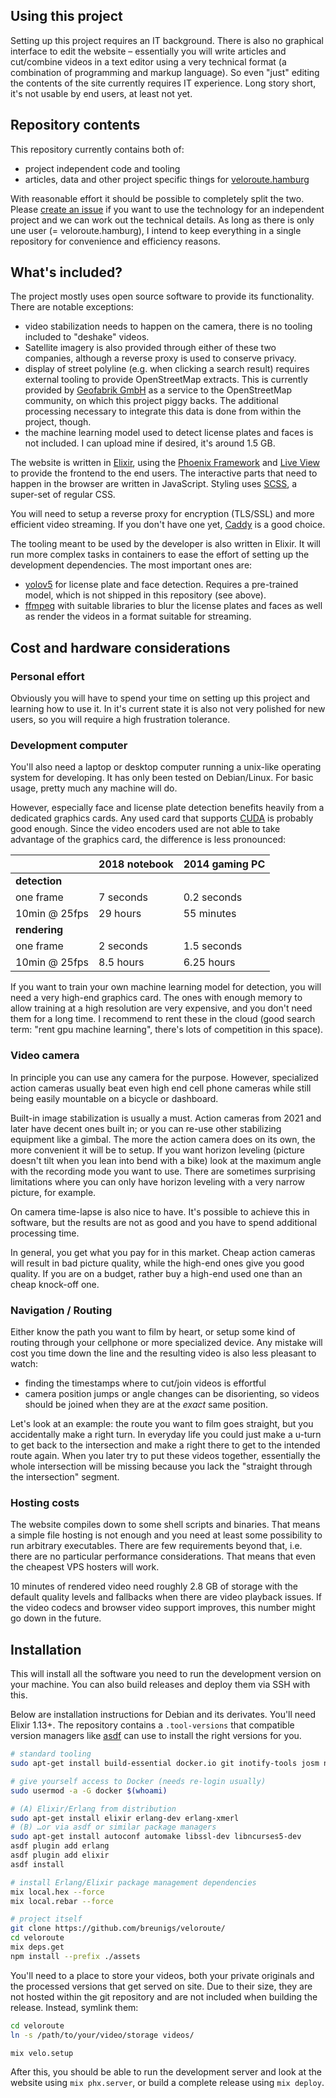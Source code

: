 ## Using this project

Setting up this project requires an IT background. There is also no graphical
interface to edit the website – essentially you will write articles and
cut/combine videos in a text editor using a very technical format (a combination
of programming and markup language). So even "just" editing the contents of the
site currently requires IT experience. Long story short, it's not usable by end
users, at least not yet.

## Repository contents

This repository currently contains both of:
- project independent code and tooling
- articles, data and other project specific things for
  [veloroute.hamburg](https://veloroute.hamburg)

With reasonable effort it should be possible to completely split the two. Please
[create an issue](https://github.com/breunigs/veloroute/issues) if you want to
use the technology for an independent project and we can work out the technical
details. As long as there is only une user (= veloroute.hamburg), I intend to
keep everything in a single repository for convenience and efficiency reasons.

## What's included?

The project mostly uses open source software to provide its functionality. There
are notable exceptions:
- video stabilization needs to happen on the camera, there is no tooling included
  to "deshake" videos.
- Satellite imagery is also provided through either of these two companies,
  although a reverse proxy is used to conserve privacy.
- display of street polyline (e.g. when clicking a search result) requires
  external tooling to provide OpenStreetMap extracts. This is currently provided
  by [Geofabrik GmbH](https://www.geofabrik.de/) as a service to the
  OpenStreetMap community, on which this project piggy backs. The additional
  processing necessary to integrate this data is done from within the project,
  though.
- the machine learning model used to detect license plates and faces is not
  included. I can upload mine if desired, it's around 1.5 GB.

The website is written in [Elixir](https://elixir-lang.org/), using the [Phoenix
Framework](https://www.phoenixframework.org/) and [Live
View](https://github.com/phoenixframework/phoenix_live_view) to provide the
frontend to the end users. The interactive parts that need to happen in the
browser are written in JavaScript. Styling uses
[SCSS](https://sass-lang.com/documentation/syntax), a super-set of regular CSS.

You will need to setup a reverse proxy for encryption (TLS/SSL) and more
efficient video streaming. If you don't have one yet,
[Caddy](https://caddyserver.com/) is a good choice.

The tooling meant to be used by the developer is also written in Elixir. It will
run more complex tasks in containers to ease the effort of setting up the
development dependencies. The most important ones are:
- [yolov5](https://github.com/ultralytics/yolov5) for license plate and face
  detection. Requires a pre-trained model, which is not shipped in this
  repository (see above).
- [ffmpeg](https://ffmpeg.org/) with suitable libraries to blur the license
  plates and faces as well as render the videos in a format suitable for
  streaming.


## Cost and hardware considerations

### Personal effort

Obviously you will have to spend your time on setting up this project and
learning how to use it. In it's current state it is also not very polished for
new users, so you will require a high frustration tolerance.

### Development computer

You'll also need a laptop or desktop computer running a unix-like operating
system for developing. It has only been tested on Debian/Linux. For basic usage,
pretty much any machine will do.

However, especially face and license plate detection benefits heavily from a
dedicated graphics cards. Any used card that supports
[CUDA](https://en.wikipedia.org/wiki/CUDA) is probably good enough. Since the
video encoders used are not able to take advantage of the graphics card, the
difference is less pronounced:

|               | 2018 notebook | 2014 gaming PC |
|---------------|---------------|----------------|
| **detection** |               |                |
| one frame     | 7 seconds     | 0.2 seconds    |
| 10min @ 25fps | 29 hours      | 55 minutes     |
| **rendering** |               |                |
| one frame     | 2 seconds     | 1.5 seconds    |
| 10min @ 25fps | 8.5 hours     | 6.25 hours     |

If you want to train your own machine learning model for detection, you will
need a very high-end graphics card. The ones with enough memory to allow
training at a high resolution are very expensive, and you don't need them for a
long time. I recommend to rent these in the cloud (good search term: "rent gpu
machine learning", there's lots of competition in this space).

### Video camera

In principle you can use any camera for the purpose. However, specialized action
cameras usually beat even high end cell phone cameras while still being easily
mountable on a bicycle or dashboard.

Built-in image stabilization is usually a must. Action cameras from 2021 and
later have decent ones built in; or you can re-use other stabilizing equipment
like a gimbal. The more the action camera does on its own, the more convenient
it will be to setup. If you want horizon leveling (picture doesn't tilt when you
lean into bend with a bike) look at the maximum angle with the recording mode
you want to use. There are sometimes surprising limitations where you can only
have horizon leveling with a very narrow picture, for example.

On camera time-lapse is also nice to have. It's possible to achieve this in
software, but the results are not as good and you have to spend additional
processing time.

In general, you get what you pay for in this market. Cheap action cameras will
result in bad picture quality, while the high-end ones give you good quality. If
you are on a budget, rather buy a high-end used one than an cheap knock-off one.

### Navigation / Routing

Either know the path you want to film by heart, or setup some kind of routing
through your cellphone or more specialized device. Any mistake will cost you
time down the line and the resulting video is also less pleasant to watch:
- finding the timestamps where to cut/join videos is effortful
- camera position jumps or angle changes can be disorienting, so videos should
  be joined when they are at the _exact_ same position.

Let's look at an example: the route you want to film goes straight, but you
accidentally make a right turn. In everyday life you could just make a u-turn to
get back to the intersection and make a right there to get to the intended route
again. When you later try to put these videos together, essentially the whole
intersection will be missing because you lack the "straight through the
intersection" segment.

### Hosting costs

The website compiles down to some shell scripts and binaries. That means a
simple file hosting is not enough and you need at least some possibility to run
arbitrary executables. There are few requirements beyond that, i.e. there are no
particular performance considerations. That means that even the cheapest VPS
hosters will work.

10 minutes of rendered video need roughly 2.8 GB of storage with the default
quality levels and fallbacks when there are video playback issues. If the video
codecs and browser video support improves, this number might go down in the
future.

## Installation

This will install all the software you need to run the development version on
your machine. You can also build releases and deploy them via SSH with this.

Below are installation instructions for Debian and its derivates. You'll need
Elixir 1.13+. The repository contains a `.tool-versions` that compatible version
managers like [asdf](https://asdf-vm.com/) can use to install the right versions
for you.

```bash
# standard tooling
sudo apt-get install build-essential docker.io git inotify-tools josm nodejs npm unzip

# give yourself access to Docker (needs re-login usually)
sudo usermod -a -G docker $(whoami)

# (A) Elixir/Erlang from distribution
sudo apt-get install elixir erlang-dev erlang-xmerl
# (B) …or via asdf or similar package managers
sudo apt-get install autoconf automake libssl-dev libncurses5-dev
asdf plugin add erlang
asdf plugin add elixir
asdf install

# install Erlang/Elixir package management dependencies
mix local.hex --force
mix local.rebar --force

# project itself
git clone https://github.com/breunigs/veloroute/
cd veloroute
mix deps.get
npm install --prefix ./assets
```

You'll need to a place to store your videos, both your private originals and the
processed versions that get served on site. Due to their size, they are not
hosted within the git repository and are not included when building the release.
Instead, symlink them:

```bash
cd veloroute
ln -s /path/to/your/video/storage videos/
```

```bash
mix velo.setup
```

After this, you should be able to run the development server and look at the
website using `mix phx.server`, or build a complete release using `mix deploy`.
